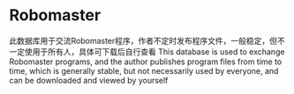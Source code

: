 # Robomaster
  此数据库用于交流Robomaster程序，作者不定时发布程序文件，一般稳定，但不一定使用于所有人，具体可下载后自行查看
  This database is used to exchange Robomaster programs, and the author publishes program files from 
time to time, which is generally stable, but not necessarily used by everyone, and can be downloaded
and viewed by yourself
